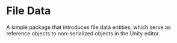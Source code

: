 # File Data

A simple package that introduces file data entities, which serve as reference objects to non-serialized objects in the Unity editor.
